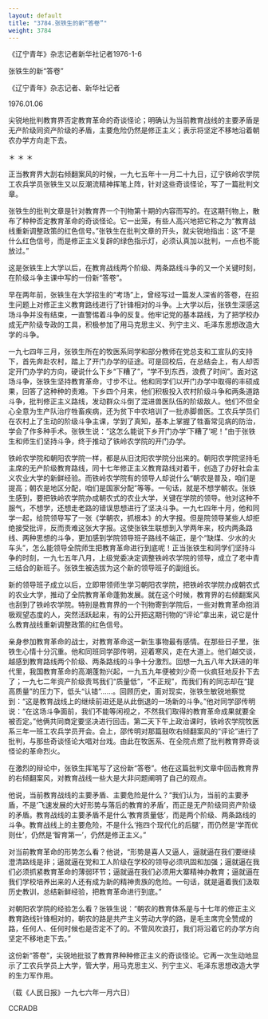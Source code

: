 ```yaml
---
layout: default
title: "3784.张铁生的新“答卷”"
weight: 3784
---
```


《辽宁青年》杂志记者新华社记者1976-1-6

张铁生的新“答卷”

《辽宁青年》杂志记者、新华社记者

1976.01.06

尖锐地批判教育界否定教育革命的奇谈怪论；明确认为当前教育战线的主要矛盾是无产阶级同资产阶级的矛盾，主要危险仍然是修正主义；表示将坚定不移地沿着朝农办学方向走下去。

＊                ＊                ＊

正当教育界大刮右倾翻案风的时候，一九七五年十一月二十九日，辽宁铁岭农学院工农兵学员张铁生又以反潮流精神挥笔上阵，针对这些奇谈怪论，写了一篇批判文章。

张铁生的批判文章是针对教育界一个刊物第十期的内容而写的。在这期刊物上，散布了种种否定教育革命的奇谈怪论。它一出笼，有些人高兴地把它称之为“教育战线重新调整政策的红色信号。”张铁生在批判文章的开头，就尖锐地指出：这“不是什么红色信号，而是修正主义复辟的绿色指示灯，必须认真加以批判，一点也不能放过。”

这是张铁生上大学以后，在教育战线两个阶级、两条路线斗争的又一个关键时刻，在阶级斗争主课中写的一份新“答卷”。

早在两年前，张铁生在大学招生的“考场”上，曾经写过一篇发人深省的答卷，在招生问题上对修正主义教育路线进行了针锋相对的斗争。上大学以后，张铁生深感这场斗争并没有结束，一直警惕着斗争的反复。他牢记党的基本路线，为了把学校办成无产阶级专政的工具，积极参加了用马克思主义、列宁主义、毛泽东思想改造大学的斗争。

一九七四年三月，张铁生所在的牧医系同学和部分教师在党总支和工宣队的支持下，首先奔赴农村，踏上了开门办学的征途。可是回校后，在总结会上，有人却否定开门办学的方向，硬说什么下乡“下糟了”，“学不到东西，浪费了时间”。面对这场斗争，张铁生坚持教育革命，寸步不让。他和同学们以开门办学中取得的丰硕成果，回答了这种种的责难。下乡四个月来，他们积极投入农村阶级斗争和两条道路斗争，批判修正主义路线，发动群众斗倒了混进兽医队伍的阶级敌人。他们不但全心全意为生产队治疗牲畜疾病，还为贫下中农培训了一批赤脚兽医。工农兵学员们在农村上了生动的阶级斗争主课，学到了真知，基本上掌握了牲畜常见病的防治，学会了作多种手术。张铁生说：“这怎么能说下乡开门办学‘下糟了’呢！”由于张铁生和师生们坚持斗争，终于推动了铁岭农学院的开门办学。

铁岭农学院和朝阳农学院一样，都是从旧沈阳农学院分出来的。朝阳农学院坚持毛主席的无产阶级教育路线，同十七年修正主义教育路线对着干，创造了办好社会主义农业大学的新鲜经验。而铁岭农学院有的领导人却说什么“朝农是普及，咱们是提高；朝农是地区分配，咱们是国家分配”等等。一句话，就是不想学朝农。张铁生感到，要把铁岭农学院办成朝农式的农业大学，关键在学院的领导。他对这种不服气，不想学，还想走老路的错误思想进行了坚决斗争。一九七四年十月，他和同学一起，给院领导写了一张《学朝农，抓根本》的大字报。但是院领导某些人却拒绝接受批评，反而责难这张大字报。这使张铁生联想到入学两年来，校内两条路线、两种思想的斗争，更加感到学院领导班子路线不端正，是个“缺煤、少水的火车头”，怎么能领导全院师生把教育革命进行到底呢！正当张铁生和同学们坚持斗争的时刻，一九七五年八月，上级党委决定调整铁岭农学院的领导，成立了老中青三结合的新班子。张铁生被选拔为这个新的领导班子的副组长。

新的领导班子成立以后，立即带领师生学习朝阳农学院，把铁岭农学院办成朝农式的农业大学，推动了全院教育革命蓬勃发展。就在这个时候，教育界的右倾翻案风也刮到了铁岭农学院。特别是教育界的一个刊物寄到学院后，一些对教育革命抱消极观望态度的人，突然活跃起来，有的公开把这期刊物的“评论”拿出来，说它是什么教育战线重新调整政策的红色信号。

亲身参加教育革命的战士，对教育革命这一新生事物最有感情。在那些日子里，张铁生心情十分沉重。他和同班同学邵传明，迎着寒风，走在大道上。他们越交谈，越感到教育路线两个阶级、两条路线的斗争十分激烈。回想一九五八年大跃进的年代里，我国教育革命的高潮蓬勃兴起，一九五九年便被刘少奇一伙疯狂地反扑下去了；一九七二年资产阶级责骂我们“质量低”，“不正规”，而我们有的同志却在“提高质量”的压力下，低头“认错”……。回顾历史，面对现实，张铁生敏锐地察觉到：“这是教育战线上的继续前进还是从此倒退的一场新的斗争。”他对同学邵传明说：“在这场斗争面前，我们不能等闲视之，不然我们取得的教育革命成果就要全被否定。”他俩共同商定要坚决进行回击。第二天下午上政治课时，铁岭农学院牧医系三年一班工农兵学员开会。会上，邵传明对那篇鼓吹右倾翻案风的“评论”进行了批判，与那些奇谈怪论大唱对台戏。由此在牧医系、在全院点燃了批判教育界奇谈怪论的革命烈火。

在激烈的辩论中，张铁生挥笔写了这份新“答卷”。他在这篇批判文章中回击教育界的右倾翻案风，对教育战线一些大是大非问题阐明了自己的观点。

他说，当前教育战线的主要矛盾、主要危险是什么？“我们认为，当前的主要矛盾，不是‘飞速发展的大好形势与落后的教育的矛盾’，而正是无产阶级同资产阶级的矛盾。教育战线的主要矛盾不是什么‘教育质量低’，而是两个阶级、两条路线的斗争。教育战线上的主要危险，不是什么‘拖四个现代化的后腿’，而仍然是‘学而优则仕’，仍然是‘智育第一’，仍然是修正主义。”

对当前教育革命的形势怎么看？他说，“形势是喜人又逼人，逼就逼在我们要继续澄清路线是非；逼就逼在党和工人阶级在学校的领导必须巩固和加强；逼就逼在我们必须抓紧教育革命的薄弱环节；逼就逼在我们必须用大寨精神办教育；逼就逼在我们学校培养出来的人还有成为新的精神贵族的危险。一句话，就是逼着我们汲取历史教训，总结新鲜经验，把教育革命进行到底。”

对朝阳农学院的经验怎么看？张铁生说：“朝农的教育体系是与十七年的修正主义教育路线针锋相对的，朝农的路是共产主义劳动大学的路，是毛主席完全赞成的路，任何人、任何时候也是否定不了的。不管风吹浪打，我们将沿着它的办学方向坚定不移地走下去。”

这份新“答卷”，尖锐地批驳了教育界种种修正主义的奇谈怪论。它再一次生动地显示了工农兵学员上大学，管大学，用马克思主义、列宁主义、毛泽东思想改造大学的生力军作用。

（载《人民日报》一九七六年一月六日）

CCRADB

